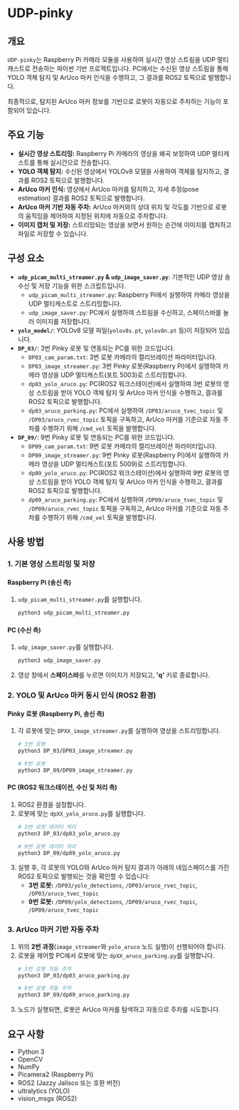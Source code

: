 # UDP-pinky

## 개요

`UDP-pinky`는 Raspberry Pi 카메라 모듈을 사용하여 실시간 영상 스트림을 UDP 멀티캐스트로 전송하는 파이썬 기반 프로젝트입니다. PC에서는 수신된 영상 스트림을 통해 YOLO 객체 탐지 및 ArUco 마커 인식을 수행하고, 그 결과를 ROS2 토픽으로 발행합니다.

최종적으로, 탐지된 ArUco 마커 정보를 기반으로 로봇이 자동으로 주차하는 기능이 포함되어 있습니다.

## 주요 기능

- **실시간 영상 스트리밍:** Raspberry Pi 카메라의 영상을 왜곡 보정하여 UDP 멀티캐스트를 통해 실시간으로 전송합니다.
- **YOLO 객체 탐지:** 수신된 영상에서 YOLOv8 모델을 사용하여 객체를 탐지하고, 결과를 ROS2 토픽으로 발행합니다.
- **ArUco 마커 인식:** 영상에서 ArUco 마커를 탐지하고, 자세 추정(pose estimation) 결과를 ROS2 토픽으로 발행합니다.
- **ArUco 마커 기반 자동 주차:** ArUco 마커와의 상대 위치 및 각도를 기반으로 로봇의 움직임을 제어하여 지정된 위치에 자동으로 주차합니다.
- **이미지 캡처 및 저장:** 스트리밍되는 영상을 보면서 원하는 순간에 이미지를 캡처하고 파일로 저장할 수 있습니다.

## 구성 요소

- **`udp_picam_multi_streamer.py` & `udp_image_saver.py`**: 기본적인 UDP 영상 송수신 및 저장 기능을 위한 스크립트입니다.
    - `udp_picam_multi_streamer.py`: Raspberry Pi에서 실행하여 카메라 영상을 UDP 멀티캐스트로 스트리밍합니다.
    - `udp_image_saver.py`: PC에서 실행하여 스트림을 수신하고, 스페이스바를 눌러 이미지를 저장합니다.
- **`yolo_model/`**: YOLOv8 모델 파일(`yolov8s.pt`, `yolov8n.pt` 등)이 저장되어 있습니다.
- **`DP_03/`**: 3번 Pinky 로봇 및 연동되는 PC를 위한 코드입니다.
    - `DP03_cam_param.txt`: 3번 로봇 카메라의 캘리브레이션 파라미터입니다.
    - `DP03_image_streamer.py`: 3번 Pinky 로봇(Raspberry Pi)에서 실행하여 카메라 영상을 UDP 멀티캐스트(포트 5003)로 스트리밍합니다.
    - `dp03_yolo_aruco.py`: PC(ROS2 워크스테이션)에서 실행하여 3번 로봇의 영상 스트림을 받아 YOLO 객체 탐지 및 ArUco 마커 인식을 수행하고, 결과를 ROS2 토픽으로 발행합니다.
    - `dp03_aruco_parking.py`: PC에서 실행하여 `/DP03/aruco_tvec_topic` 및 `/DP03/aruco_rvec_topic` 토픽을 구독하고, ArUco 마커를 기준으로 자동 주차를 수행하기 위해 `/cmd_vel` 토픽을 발행합니다.
- **`DP_09/`**: 9번 Pinky 로봇 및 연동되는 PC를 위한 코드입니다.
    - `DP09_cam_param.txt`: 9번 로봇 카메라의 캘리브레이션 파라미터입니다.
    - `DP09_image_streamer.py`: 9번 Pinky 로봇(Raspberry Pi)에서 실행하여 카메라 영상을 UDP 멀티캐스트(포트 5009)로 스트리밍합니다.
    - `dp09_yolo_aruco.py`: PC(ROS2 워크스테이션)에서 실행하여 9번 로봇의 영상 스트림을 받아 YOLO 객체 탐지 및 ArUco 마커 인식을 수행하고, 결과를 ROS2 토픽으로 발행합니다.
    - `dp09_aruco_parking.py`: PC에서 실행하여 `/DP09/aruco_tvec_topic` 및 `/DP09/aruco_rvec_topic` 토픽을 구독하고, ArUco 마커를 기준으로 자동 주차를 수행하기 위해 `/cmd_vel` 토픽을 발행합니다.

## 사용 방법

### 1. 기본 영상 스트리밍 및 저장

#### Raspberry Pi (송신 측)
1. `udp_picam_multi_streamer.py`를 실행합니다.
   ```bash
   python3 udp_picam_multi_streamer.py
   ```

#### PC (수신 측)
1. `udp_image_saver.py`를 실행합니다.
   ```bash
   python3 udp_image_saver.py
   ```
2. 영상 창에서 **스페이스바**를 누르면 이미지가 저장되고, **'q'** 키로 종료합니다.

### 2. YOLO 및 ArUco 마커 동시 인식 (ROS2 환경)

#### Pinky 로봇 (Raspberry Pi, 송신 측)
1. 각 로봇에 맞는 `DPXX_image_streamer.py`를 실행하여 영상을 스트리밍합니다.
   ```bash
   # 3번 로봇
   python3 DP_03/DP03_image_streamer.py

   # 9번 로봇
   python3 DP_09/DP09_image_streamer.py
   ```

#### PC (ROS2 워크스테이션, 수신 및 처리 측)
1. ROS2 환경을 설정합니다.
2. 로봇에 맞는 `dpXX_yolo_aruco.py`를 실행합니다.
   ```bash
   # 3번 로봇 데이터 처리
   python3 DP_03/dp03_yolo_aruco.py

   # 9번 로봇 데이터 처리
   python3 DP_09/dp09_yolo_aruco.py
   ```
3. 실행 후, 각 로봇의 YOLO와 ArUco 마커 탐지 결과가 아래의 네임스페이스를 가진 ROS2 토픽으로 발행되는 것을 확인할 수 있습니다:
   - **3번 로봇:** `/DP03/yolo_detections`, `/DP03/aruco_rvec_topic`, `/DP03/aruco_tvec_topic`
   - **9번 로봇:** `/DP09/yolo_detections`, `/DP09/aruco_rvec_topic`, `/DP09/aruco_tvec_topic`

### 3. ArUco 마커 기반 자동 주차

1. 위의 **2번 과정**(`image_streamer`와 `yolo_aruco` 노드 실행)이 선행되어야 합니다.
2. 로봇을 제어할 PC에서 로봇에 맞는 `dpXX_aruco_parking.py`를 실행합니다.
   ```bash
   # 3번 로봇 자동 주차
   python3 DP_03/dp03_aruco_parking.py

   # 9번 로봇 자동 주차
   python3 DP_09/dp09_aruco_parking.py
   ```
3. 노드가 실행되면, 로봇은 ArUco 마커를 탐색하고 자동으로 주차를 시도합니다.

## 요구 사항

- Python 3
- OpenCV
- NumPy
- Picamera2 (Raspberry Pi)
- ROS2 (Jazzy Jalisco 또는 호환 버전)
- ultralytics (YOLO)
- vision_msgs (ROS2)

